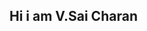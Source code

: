 ## Hi i am V.Sai Charan

<!--
**SaiCharan9652/SaiCharan9652** is a ✨ _special_ ✨ repository because its `README.md` (this file) appears on your GitHub profile.

Here are some ideas to get you started:

- 🔭 I’m currently persuing my BTECH on Artificial Intelligence...
- 🌱 I’m currently learning ...
- 👯 I’m looking to collaborate on ...
- 🤔 I’m looking for help with reactjs ...
- 💬 Ask me about ...
- 📫 How to reach me: veldandisaichar@gmail.com...
- 😄 Pronouns: ...
- ⚡ Fun fact: ...
-->
